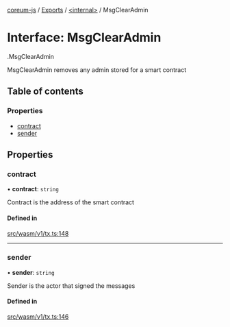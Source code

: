 [coreum-js](../README.md) / [Exports](../modules.md) / [<internal\>](../modules/internal_.md) / MsgClearAdmin

# Interface: MsgClearAdmin

[<internal>](../modules/internal_.md).MsgClearAdmin

MsgClearAdmin removes any admin stored for a smart contract

## Table of contents

### Properties

- [contract](internal_.MsgClearAdmin.md#contract)
- [sender](internal_.MsgClearAdmin.md#sender)

## Properties

### contract

• **contract**: `string`

Contract is the address of the smart contract

#### Defined in

[src/wasm/v1/tx.ts:148](https://github.com/CooperFoundation/coreum-js/blob/54a22f0/src/wasm/v1/tx.ts#L148)

___

### sender

• **sender**: `string`

Sender is the actor that signed the messages

#### Defined in

[src/wasm/v1/tx.ts:146](https://github.com/CooperFoundation/coreum-js/blob/54a22f0/src/wasm/v1/tx.ts#L146)
